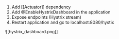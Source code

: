 1. Add [[Actuator]] dependency
2. Add @EnableHystrixDashboard in the application
3. Expose endpoints (Hystrix stream)
4. Restart application and go to localhost:8080/hystix

![[hystrix_dashboard.png]]